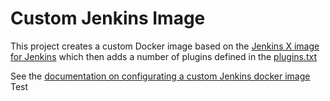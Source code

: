 # Custom Jenkins Image

This project creates a custom Docker image based on the [Jenkins X image for Jenkins](https://github.com/jenkins-x/jenkins-x-image) which then adds a number of plugins defined in the [plugins.txt](plugins.txt)

See the [documentation on configurating a custom Jenkins docker image](https://jenkins-x.io/getting-started/config/#jenkins-image)
Test
